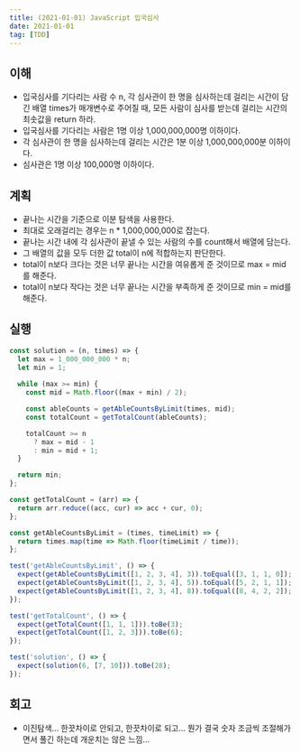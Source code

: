 ```yaml
---
title: (2021-01-01) JavaScript 입국심사
date: 2021-01-01
tag: [TDD]
---
```


## 이해

- 입국심사를 기다리는 사람 수 n, 각 심사관이 한 명을 심사하는데 걸리는 시간이 담긴 배열 times가 매개변수로 주어질 때, 모든 사람이 심사를 받는데 걸리는 시간의 최솟값을 return 하라.
- 입국심사를 기다리는 사람은 1명 이상 1,000,000,000명 이하이다.
- 각 심사관이 한 명을 심사하는데 걸리는 시간은 1분 이상 1,000,000,000분 이하이다.
- 심사관은 1명 이상 100,000명 이하이다.

## 계획

- 끝나는 시간을 기준으로 이분 탐색을 사용한다.
- 최대로 오래걸리는 경우는 n * 1,000,000,000로 잡는다.
- 끝나는 시간 내에 각 심사관이 끝낼 수 있는 사람의 수를 count해서 배열에 담는다.
- 그 배열의 값을 모두 더한 값 total이 n에 적합하는지 판단한다.
- total이 n보다 크다는 것은 너무 끝나는 시간을 여유롭게 준 것이므로 max = mid를 해준다.
- total이 n보다 작다는 것은 너무 끝나는 시간을 부족하게 준 것이므로 min = mid를 해준다.

## 실행

```js
const solution = (n, times) => {
  let max = 1_000_000_000 * n;
  let min = 1;
  
  while (max >= min) {
    const mid = Math.floor((max + min) / 2);

    const ableCounts = getAbleCountsByLimit(times, mid);
    const totalCount = getTotalCount(ableCounts);

    totalCount >= n
      ? max = mid - 1
      : min = mid + 1;
  }

  return min;
};

const getTotalCount = (arr) => {
  return arr.reduce((acc, cur) => acc + cur, 0);
};

const getAbleCountsByLimit = (times, timeLimit) => {
  return times.map(time => Math.floor(timeLimit / time));
};

test('getAbleCountsByLimit', () => {
  expect(getAbleCountsByLimit([1, 2, 3, 4], 3)).toEqual([3, 1, 1, 0]);
  expect(getAbleCountsByLimit([1, 2, 3, 4], 5)).toEqual([5, 2, 1, 1]);
  expect(getAbleCountsByLimit([1, 2, 3, 4], 8)).toEqual([8, 4, 2, 2]);
});

test('getTotalCount', () => {
  expect(getTotalCount([1, 1, 1])).toBe(3);
  expect(getTotalCount([1, 2, 3])).toBe(6);
});

test('solution', () => {
  expect(solution(6, [7, 10])).toBe(28);
});
```

## 회고

- 이진탐색... 한끗차이로 안되고, 한끗차이로 되고... 뭔가 결국 숫자 조금씩 조절해가면서 풀긴 하는데 개운치는 않은 느낌...
